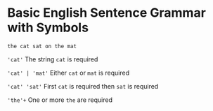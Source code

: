 # Basic English Sentence Grammar with Symbols

```
the cat sat on the mat
```

`'cat'` The string `cat` is required

`'cat' | 'mat'` Either `cat` or `mat` is required

`'cat' 'sat'` First `cat` is required then `sat` is required

`'the'+` One or more `the` are required

